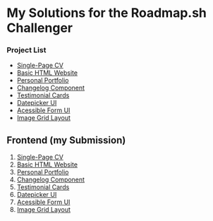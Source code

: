 # My Solutions for the Roadmap.sh Challenger

### Project List
- [Single-Page CV](https://roadmap.sh/projects/single-page-cv)
- [Basic HTML Website](https://roadmap.sh/projects/basic-html-website)
- [Personal Portfolio](https://roadmap.sh/projects/portfolio-website)
- [Changelog Component](https://roadmap.sh/projects/changelog-component)
- [Testimonial Cards](https://roadmap.sh/projects/testimonial-cards)
- [Datepicker UI](https://roadmap.sh/projects/datepicker-ui)
- [Acessible Form UI](https://roadmap.sh/projects/accessible-form-ui)
- [Image Grid Layout]()

## Frontend (my Submission)
1. [Single-Page CV](https://github.com/SilvioFabian1/roadmap.sh-solutions/tree/main/Frontend-Projects/1-Single-Page-CV)
2. [Basic HTML Website](https://github.com/SilvioFabian1/roadmap.sh-solutions/tree/main/Frontend-Projects/2-Basic-HTML-Website)
3. [Personal Portfolio](https://github.com/SilvioFabian1/roadmap.sh-solutions/tree/main/Frontend-Projects/3-Personal-Portfolio)
4. [Changelog Component](https://github.com/SilvioFabian1/roadmap.sh-solutions/tree/main/Frontend-Projects/4-Changelog)
5. [Testimonial Cards](https://github.com/SilvioFabian1/roadmap.sh-solutions/tree/main/Frontend-Projects/5-Testimonial-cards)
6. [Datepicker UI](https://github.com/SilvioFabian1/roadmap.sh-solutions/tree/main/Frontend-Projects/6-Datepicker-UI)
7. [Acessible Form UI](https://github.com/SilvioFabian1/roadmap.sh-solutions/tree/main/Frontend-Projects/7-Acessible-Form-UI)
8. [Image Grid Layout]()